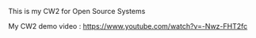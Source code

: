 This is my CW2 for Open Source Systems

My CW2 demo video : https://www.youtube.com/watch?v=-Nwz-FHT2fc
